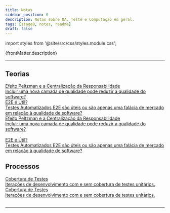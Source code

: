 ```yaml
---
title: Notas
sidebar_position: 0
description: Notas sobre QA, Teste e Computação em geral.
tags: [stageB, notes, readme]
draft: false
---
```


import styles from '@site/src/css/styles.module.css';

{frontMatter.description}<br />

---

## Teorias

<div className={styles.desktopOnly}>
	<div class="pagination-nav">
		<div class="pagination-nav__item">
			<a class="pagination-nav__link" href="./notes/peltzman_effect">
			<div class="pagination-nav__label">Efeito Peltzman e a Centralização da Responsabilidade</div>
			<div class="pagination-nav__sublabel">Incluir uma nova camada de qualidade pode reduzir a qualidade do software?</div>
			</a>
		</div>
		<div class="pagination-nav__item">
			<a class="pagination-nav__link" href="./notes/e2e_useful">
			<div class="pagination-nav__label">E2E é Útil?</div>
			<div class="pagination-nav__sublabel">Testes Automatizados E2E são úteis ou são apenas uma falácia de mercado em relação à qualidade de software?</div>
			</a>
		</div>
	</div>
</div>

<div className={styles.mobileOnly}>
	<div class="pagination-nav__item">
		<a class="pagination-nav__link" href="./notes/peltzman_effect">
		<div class="pagination-nav__label">Efeito Peltzman e a Centralização da Responsabilidade</div>
		<div class="pagination-nav__sublabel">Incluir uma nova camada de qualidade pode reduzir a qualidade do software?</div>
		</a>
	</div>
	<br />
	<div class="pagination-nav__item">
		<a class="pagination-nav__link" href="./notes/e2e_useful">
		<div class="pagination-nav__label">E2E é Útil?</div>
		<div class="pagination-nav__sublabel">Testes Automatizados E2E são úteis ou são apenas uma falácia de mercado em relação à qualidade de software?</div>
		</a>
	</div>
</div>

## Processos

<div className={styles.desktopOnly}>
	<div class="pagination-nav">
		<div class="pagination-nav__item">
			<a class="pagination-nav__link" href="./notes/test_coverage_sdlc">
			<div class="pagination-nav__label">Cobertura de Testes</div>
			<div class="pagination-nav__sublabel">Iterações de desenvolvimento com e sem cobertura de testes unitários.</div>
			</a>
		</div>
		<div class="pagination-nav__item">
		</div>
	</div>
</div>

<div className={styles.mobileOnly}>
	<div class="pagination-nav__item">
		<a class="pagination-nav__link" href="./notes/test_coverage_sdlc">
		<div class="pagination-nav__label">Cobertura de Testes</div>
		<div class="pagination-nav__sublabel">Iterações de desenvolvimento com e sem cobertura de testes unitários.</div>
		</a>
	</div>
	<br />
</div>


---